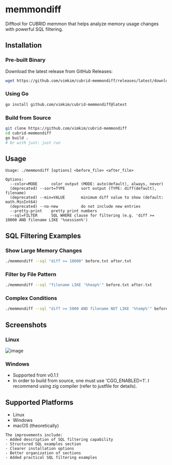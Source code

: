 # memmondiff

Difftool for CUBRID memmon that helps analyze memory usage changes with powerful SQL filtering.

## Installation

### Pre-built Binary

Download the latest release from GitHub Releases:

```bash
wget https://github.com/vimkim/cubrid-memmondiff/releases/latest/download/memmondiff-linux-amd64
```

### Using Go

```bash
go install github.com/vimkim/cubrid-memmondiff@latest
```

### Build from Source

```bash
git clone https://github.com/vimkim/cubrid-memmondiff
cd cubrid-memmondiff
go build .
# Or with just: just run
```

## Usage

```text
Usage: ./memmondiff [options] <before_file> <after_file>

Options:
  --color=MODE      color output (MODE: auto(default), always, never)
  (deprecated) --sort=TYPE       sort output (TYPE: diff(default), filename)
  (deprecated) --min=VALUE       minimum diff value to show (default: math.MinInt64)
  (deprecated) --no-new          do not include new entries
  --pretty-print    pretty print numbers
  --sql=FILTER      SQL WHERE clause for filtering (e.g. 'diff >= 10000 AND filename LIKE '%session%')
```

## SQL Filtering Examples

### Show Large Memory Changes

```bash
./memmondiff --sql "diff >= 10000" before.txt after.txt
```

### Filter by File Pattern

```bash
./memmondiff --sql "filename LIKE '%heap%'" before.txt after.txt
```

### Complex Conditions

```bash
./memmondiff --sql "diff >= 5000 AND filename NOT LIKE '%temp%'" before.txt after.txt
```

## Screenshots

### Linux

![image](https://github.com/user-attachments/assets/fa2e18cc-244a-4979-b5f3-47c49a97773a)

### Windows

- Supported from v0.1.1
- In order to build from source, one must use 'CGO_ENABLED=1'. I recommend using zig compiler (refer to justfile for details).

## Supported Platforms

- Linux
- Windows
- macOS (theoretically)

```text
The improvements include:
- Added description of SQL filtering capability
- Structured SQL examples section
- Clearer installation options
- Better organization of sections
- Added practical SQL filtering examples
```
